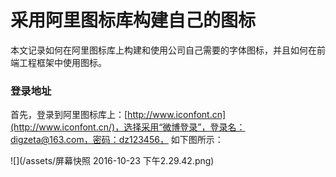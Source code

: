 # 采用阿里图标库构建自己的图标

本文记录如何在阿里图标库上构建和使用公司自己需要的字体图标，并且如何在前端工程框架中使用图标。

### 登录地址

首先，登录到阿里图标库上：[http://www.iconfont.cn](http://www.iconfont.cn/)，选择采用“微博登录”，登录名：digzeta@163.com，密码：dz123456，
如下图所示：

![](/assets/屏幕快照 2016-10-23 下午2.29.42.png)

